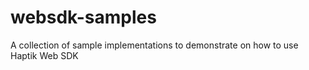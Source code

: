 # websdk-samples
A collection of sample implementations to demonstrate on how to use Haptik Web SDK
